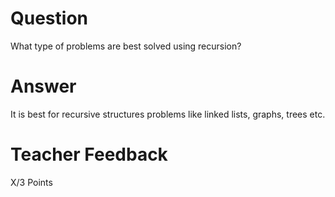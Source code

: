 # Question

What type of problems are best solved using recursion?

# Answer
It is best for recursive structures problems like linked lists, graphs, trees etc. 

# Teacher Feedback

X/3 Points